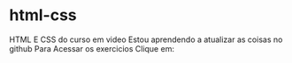 # html-css
 HTML E CSS do curso em video
Estou aprendendo a atualizar as coisas no github
Para Acessar os exercicios Clique em:
<a href="https://dev-eloim.github.io/html-css/exercicios/ex008/index.html"> </a>